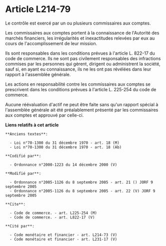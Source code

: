 # Article L214-79

Le contrôle est exercé par un ou plusieurs commissaires aux comptes.

Les commissaires aux comptes portent à la connaissance de l'Autorité des marchés financiers, les irrégularités et
inexactitudes relevées par eux au cours de l'accomplissement de leur mission.

Ils sont responsables dans les conditions prévues à l'article L. 822-17 du code de commerce. Ils ne sont pas civilement
responsables des infractions commises par les personnes qui gèrent, dirigent ou administrent la société, sauf si, en ayant eu
connaissance, ils ne les ont pas révélées dans leur rapport à l'assemblée générale.

Les actions en responsabilité contre les commissaires aux comptes se prescrivent dans les conditions prévues à l'article L.
225-254 du code de commerce.

Aucune réévaluation d'actif ne peut être faite sans qu'un rapport spécial à l'assemblée générale ait été préalablement
présenté par les commissaires aux comptes et approuvé par celle-ci.

**Liens relatifs à cet article**

	**Anciens textes**:

	  - Loi n°70-1300 du 31 décembre 1970 - art. 18 (M)
	  - Loi n°70-1300 du 31 décembre 1970 - art. 18 (Ab)

	**Codifié par**:

	  - Ordonnance n°2000-1223 du 14 décembre 2000 (V)

	**Modifié par**:

	  - Ordonnance n°2005-1126 du 8 septembre 2005 - art. 21 () JORF 9 septembre 2005
	  - Ordonnance n°2005-1126 du 8 septembre 2005 - art. 22 (V) JORF 9 septembre 2005

	**Cite**:

	  - Code de commerce. - art. L225-254 (M)
	  - Code de commerce. - art. L822-17 (V)

	**Cité par**:

	  - Code monétaire et financier - art. L214-73 (V)
	  - Code monétaire et financier - art. L231-17 (V)
